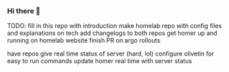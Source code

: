 ### Hi there 👋

TODO: fill in this repo with introduction
make homelab repo with config files and explanations on tech
add changelogs to both repos
get homer up and running on homelab website
finish PR on argo rollouts 

have repos give real time status of server (hard, lol)
configure olivetin for easy to run commands 
update homer real time with server status
<!--
**mbhatip/mbhatip** is a ✨ _special_ ✨ repository because its `README.md` (this file) appears on your GitHub profile.

Here are some ideas to get you started:

- 🔭 I’m currently working on ...
- 🌱 I’m currently learning ...
- 👯 I’m looking to collaborate on ...
- 🤔 I’m looking for help with ...
- 💬 Ask me about ...
- 📫 How to reach me: ...
- 😄 Pronouns: ...
- ⚡ Fun fact: ...
-->
